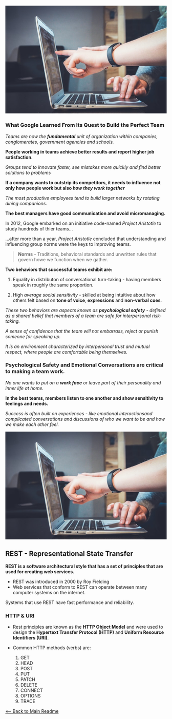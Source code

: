 ![Alt Text](img/collaboration.jpg)


### What Google Learned From Its Quest to Build the Perfect Team

*Teams are now the **fundamental** unit of organization within companies, conglomerates, government agencies and schools.*

**People working in teams achieve better results and report higher job satisfaction.**

*Groups tend to innovate faster, see mistakes more quickly and find better solutions to problems*

**If a company wants to outstrip its competitors, it needs to influence not only how people work but also *how they work together***

*The most productive employees tend to build larger networks by rotating dining companions.*

**The best managers have good communication and avoid micromanaging.**

 In 2012, Google embarked on an initiative code-named *Project Aristotle* to study hundreds of thier teams...

 ...after more than a year, *Project Aristotle* concluded that understanding and influencing group norms were the keys to improving teams.

 > **Norms** - Traditions, behavioral standards and unwritten rules that govern howe we function when we gather.

 **Two behaviors that successful teams exhibit are:**

1. Equality in distributon of conversational turn-taking - having members speak in roughly the same proportion.

1. High *average social sensitivity* - skilled at being intuitive about how others felt based on **tone of voice**, **expressions** and **non-verbal cues**.

*These two behaviors are aspects known as **psychological safety** - defined as a shared belief that members of a team are safe for interpersonal risk-taking.*

*A sense of confidence that the team will not embarrass, reject or punish someone for speaking up.*

*It is an environment characterized by interpersonal trust and mutual respect, where people are comfortable being themselves.*

### Psychological Safety and Emotional Conversations are critical to making a team work.

*No one wants to put on a **work face** or leave part of their personality and inner life at home.*

**In the best teams, members listen to one another and show sensitivity to feelings and needs.**

*Success is often built on experiences - like emotional interactionsand complicated conversations and discussions of who we want to be and how we make each other feel.*


![Alt Text](img/collaboration.jpg)


## REST - Representational State Transfer

**REST is a software architectural style that has a set of principles that are used for creating web services.**
  - REST was introduced in 2000 by Roy Fielding
  - Web services that conform to REST can operate between many computer systems on the internet.

Systems that use REST have fast performance and reliability.

### HTTP & URI

- Rest principles are known as the **HTTP Object Model** and were used to design the **Hypertext Transfer Protocol (HTTP)** and **Uniform Resource Identifiers (URI)**.

- Common HTTP methods (verbs) are:
  1. GET 
  1. HEAD
  1. POST
  1. PUT
  1. PATCH
  1. DELETE
  1. CONNECT
  1. OPTIONS
  1. TRACE







[<== Back to Main Readme](README.md)